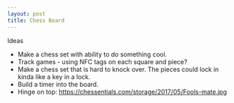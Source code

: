 ```yaml
---
layout: post
title: Chess Board
---
```


Ideas

- Make a chess set with ability to do something cool.
- Track games - using NFC tags on each square and piece?
- Make a chess set that is hard to knock over. The pieces could lock in kinda like a key in a lock.
- Build a timer into the board.
- Hinge on top: <https://chessentials.com/storage/2017/05/Fools-mate.jpg>
